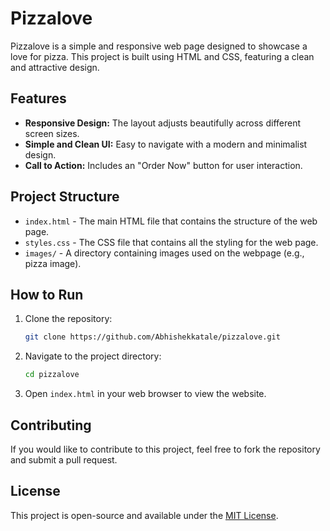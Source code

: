 # Pizzalove

Pizzalove is a simple and responsive web page designed to showcase a love for pizza. This project is built using HTML and CSS, featuring a clean and attractive design.

## Features

- **Responsive Design:** The layout adjusts beautifully across different screen sizes.
- **Simple and Clean UI:** Easy to navigate with a modern and minimalist design.
- **Call to Action:** Includes an "Order Now" button for user interaction.

## Project Structure

- `index.html` - The main HTML file that contains the structure of the web page.
- `styles.css` - The CSS file that contains all the styling for the web page.
- `images/` - A directory containing images used on the webpage (e.g., pizza image).

## How to Run

1. Clone the repository:
    ```bash
    git clone https://github.com/Abhishekkatale/pizzalove.git
    ```
2. Navigate to the project directory:
    ```bash
    cd pizzalove
    ```
3. Open `index.html` in your web browser to view the website.

## Contributing

If you would like to contribute to this project, feel free to fork the repository and submit a pull request.

## License

This project is open-source and available under the [MIT License](LICENSE).
